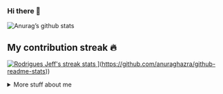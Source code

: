 ### Hi there 👋
	
![Anurag’s github stats](https://github-readme-stats.vercel.app/api?username=rodriguesjeff&show_icons=true&count_private=true&theme=dracula)

## My contribution streak 🔥 

[    <img src="https://github-readme-streak-stats.herokuapp.com/?user=rodriguesJeff&theme=dracula#version3" alt="Rodrigues Jeff's streak stats"/>
](https://github-readme-stats.vercel.app/api/top-langs/?username=rodriguesjeff&exclude_repo=cem_clipnet&layout=compact&theme=dracula)](https://github.com/anuraghazra/github-readme-stats))

<details>
<summary>
	More stuff about me
</summary>

<br/>

- 🔭 I’m currently working like Mobile software engineer with Flutter
- 🌱 I’m currently learning NodeJS + MongoDB
- 💬 Ask me about everything (42 is the answer)
- 📫 How to reach me: rodriguesjeff.dev@gmail.com
- 😄 Pronouns: Jedi
- ⚡ Fun fact: i'm afraid of heights
